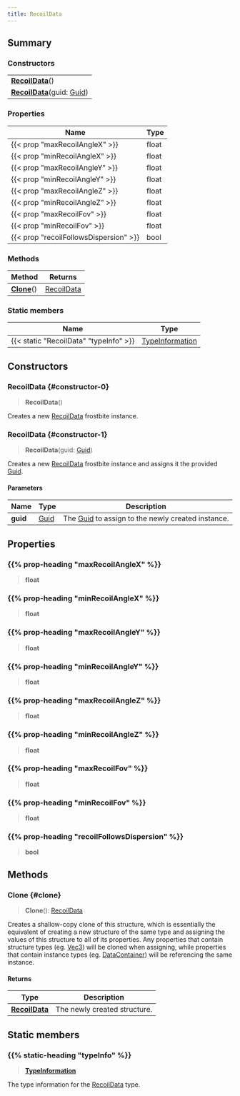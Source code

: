 ```yaml
---
title: RecoilData
---
```


## Summary

### Constructors

|  |
| --- |
| **[RecoilData](#constructor-0)**() |
| **[RecoilData](#constructor-1)**(guid: [Guid](/vext/ref/shared/type/guid)) |

### Properties

| Name | Type |
| ---- | ---- |
| {{< prop "maxRecoilAngleX" >}} | float |
| {{< prop "minRecoilAngleX" >}} | float |
| {{< prop "maxRecoilAngleY" >}} | float |
| {{< prop "minRecoilAngleY" >}} | float |
| {{< prop "maxRecoilAngleZ" >}} | float |
| {{< prop "minRecoilAngleZ" >}} | float |
| {{< prop "maxRecoilFov" >}} | float |
| {{< prop "minRecoilFov" >}} | float |
| {{< prop "recoilFollowsDispersion" >}} | bool |

### Methods

| Method | Returns |
| ------ | ------- |
| **[Clone](#clone)**() | [RecoilData](/vext/ref/fb/recoildata) |

### Static members

| Name | Type |
| ---- | ---- |
| {{< static "RecoilData" "typeInfo" >}} | [TypeInformation](/vext/ref/shared/type/typeinformation) |

## Constructors

### RecoilData {#constructor-0}

> **RecoilData**()

Creates a new [RecoilData](/vext/ref/fb/recoildata) frostbite instance.

### RecoilData {#constructor-1}

> **RecoilData**(guid: [Guid](/vext/ref/shared/type/guid))

Creates a new [RecoilData](/vext/ref/fb/recoildata) frostbite instance and assigns it the provided [Guid](/vext/ref/shared/type/guid).

#### Parameters

| Name | Type | Description |
| ---- | ---- | ----------- |
| **guid** | [Guid](/vext/ref/shared/type/guid) | The [Guid](/vext/ref/shared/type/guid) to assign to the newly created instance. |

## Properties

### {{% prop-heading "maxRecoilAngleX" %}}

> **float**

### {{% prop-heading "minRecoilAngleX" %}}

> **float**

### {{% prop-heading "maxRecoilAngleY" %}}

> **float**

### {{% prop-heading "minRecoilAngleY" %}}

> **float**

### {{% prop-heading "maxRecoilAngleZ" %}}

> **float**

### {{% prop-heading "minRecoilAngleZ" %}}

> **float**

### {{% prop-heading "maxRecoilFov" %}}

> **float**

### {{% prop-heading "minRecoilFov" %}}

> **float**

### {{% prop-heading "recoilFollowsDispersion" %}}

> **bool**

## Methods

### Clone {#clone}

> **Clone**(): [RecoilData](/vext/ref/fb/recoildata)

Creates a shallow-copy clone of this structure, which is essentially the equivalent of creating a new structure of the same type and assigning the values of this structure to all of its properties. Any properties that contain structure types (eg. [Vec3](/vext/ref/shared/type/vec3)) will be cloned when assigning, while properties that contain instance types (eg. [DataContainer](/vext/ref/shared/type/datacontainer)) will be referencing the same instance.

#### Returns

| Type | Description |
| ---- | ----------- |
| **[RecoilData](/vext/ref/fb/recoildata)** | The newly created structure. |

## Static members

### {{% static-heading "typeInfo" %}}

> **[TypeInformation](/vext/ref/shared/type/typeinformation)**

The type information for the [RecoilData](/vext/ref/fb/recoildata) type.

